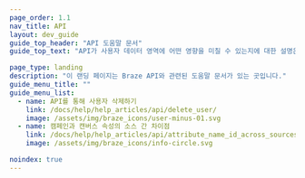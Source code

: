 ```yaml
---
page_order: 1.1
nav_title: API
layout: dev_guide
guide_top_header: "API 도움말 문서"
guide_top_text: "API가 사용자 데이터 영역에 어떤 영향을 미칠 수 있는지에 대한 설명은 다음 문서를 참조하세요. <br><br> <a href='/docs/api/basics/'>API</a> 섹션에서 Braze REST API에 대해 자세히 알아보세요!"

page_type: landing
description: "이 랜딩 페이지는 Braze API와 관련된 도움말 문서가 있는 곳입니다."
guide_menu_title: ""
guide_menu_list:
  - name: API를 통해 사용자 삭제하기
    link: /docs/help/help_articles/api/delete_user/
    image: /assets/img/braze_icons/user-minus-01.svg
  - name: 캠페인과 캔버스 속성의 소스 간 차이점
    link: /docs/help/help_articles/api/attribute_name_id_across_sources/
    image: /assets/img/braze_icons/info-circle.svg

noindex: true
---
```




